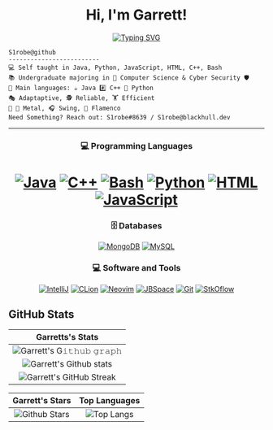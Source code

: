 <!--
**S1robe/S1robe** is a ✨ _special_ ✨ repository because its `README.md` (this file) appears on your GitHub profile.

-->
  
  <h1 align="center">
   Hi, I'm Garrett!
  </h1>
<!-- Typing SVG by DenverCoder1 - https://github.com/DenverCoder1/readme-typing-svg -->
<p align="center">
   <a href="https://git.io/typing-svg"><img src="https://readme-typing-svg.demolab.com?font=White+Rabbit&weight=1&duration=1600&pause=3000&color=3822F7&background=F2FFCE00&center=true&vCenter=true&width=380&lines=It+is+not+about+force;It+is+about+Will" alt="Typing SVG" /></a> 
</p>

```
S1robe@github
-------------------------
💻 Self taught in Java, Python, JavaScript, HTML, C++, Bash
📚 Undergraduate majoring in 💾 Computer Science & Cyber Security 🛡️
🌟 Main languages: ☕ Java #️⃣ C++ 🐍 Python
🎭 Adaptaptive, 🕵 Reliable, 🏋 Efficient
🎵 🎸 Metal, 🎧 Swing, 🎼 Flamenco
Need Something? Reach out: S1robe#8639 / S1robe@blackhull.dev
```
<hr>

<h3 align="center">
💻 Programming Languages
</h3>

<h1 align="center">
    <a href=""><img alt="Java" src="https://img.shields.io/badge/Java;-%A100FF.svg?logo=coffeescript&logoColor=black&labelColor=orange&color=black&style=plastic"></a>
    <a href=""><img alt="C++" src="https://img.shields.io/badge/C++;-%23E34F26.svg?logo=Cplusplus&logoColor=black&labelColor=darkviolet&color=black&style=plastic"></a>
    <a href=""><img alt="Bash" src="https://img.shields.io/badge//bin/zsh-%23E34F26.svg?logo=gnubash&logoColor=black&labelColor=00f203&color=black&style=plastic"></a>
    <a href=""><img alt="Python" src="https://img.shields.io/badge/Python:-%23E34F26.svg?logo=python&logoColor=black&color=black&style=plastic&labelColor=1c66cb"></a>
    <a href=""><img alt="HTML" src="https://img.shields.io/badge/%3CHTML/%3E-%23E34F26.svg?logo=html5&logoColor=black&labelColor=b51212&color=black&style=plastic"></a>
    <a href=""><img alt="JavaScript" src="https://img.shields.io/badge/Java<Script>-%23E34F26.svg?logo=javascript&labelColor=yellow&logoColor=black&color=black&style=plastic"></a>
    
 
<h3 align="center">
 🗄️ Databases
</h3>

<p align="center">
    <a href="#"><img alt="MongoDB" src="https://img.shields.io/badge/MongoDB%20-%23430098.svg?logo=mongodb&logoColor=white"></a>
    <a href="#"><img alt="MySQL" src="https://img.shields.io/badge/MySQL-00000F?style=for-the-badge&logo=mysql&logoColor=white"></a>
</p>

<h3 align="center">
 💻 Software and Tools
</h3>

<p align="center">
    <a href="#"><img alt="IntelliJ" src="https://img.shields.io/badge/IntelliJ%20-%23FF0000.svg?logo=intellijidea&logoColor=orange&color=black&style=plastic"></a>
    <a href="#"><img alt="CLion" src="https://img.shields.io/badge/CLion%20-%23FF0000.svg?logo=clion&logoColor=darkviolet&color=black&style=plastic"></a>
    <a href="#"><img alt="Neovim" src="https://img.shields.io/badge/Neovim%20-%23FF0000.svg?logo=neovim&color=black&style=plastic"></a>
    <a href=""><img alt="JBSpace" src="https://img.shields.io/badge/Jetbrains Space%20-%23F05033.svg?logo=jetbrains&logoColor=007f68&color=black&style=plastic"></a>
    <a href=""><img alt="Git" src="https://img.shields.io/badge/Git%20-%23F05033.svg?logo=git&logoColor=white&logoColor=black&color=black&style=plastic"></a>
    <a href=""><img alt="StkOflow" src="https://img.shields.io/badge/StackOverflow%20-%23F05033.svg?logo=stackoverflow&logoColor=white&labelColor=&logoColor=orange&color=black&style=plastic"></a>
</p>

## GitHub Stats


|                                                                   Garretts's Stats                                                                     |
|:------------------------------------------------------------------------------------------------------------------------------------------------------:|
| ![Garrett's G𝚒𝚝𝚑𝚞𝚋 𝚐𝚛𝚊𝚙𝚑](https://activity-graph.herokuapp.com/graph?username=S1robe&theme=react-dark&hide_border=true&area=true) |
| ![Garrett's Github stats](https://mygithub-readme-stats-gilt.vercel.app/api?username=S1robe&show_icons=true&theme=algolia)              | 
| ![Garrett's GitHub Streak](https://github-readme-streak-stats.herokuapp.com/?user=S1robe&theme=algolia)                    | 
    

|                                                                                                      Garrett's Stars                                                                                                       |                                                           Top Languages                                                           |      
|:-------------------------------------------------------------------------------------------------------------------------------------------------------------------------------------------------------------------------:|:---------------------------------------------------------------------------------------------------------------------------------:|
| ![Github Stars](https://mygithub-readme-stats-gilt.vercel.app/api?username=S1robe&show_icons=true&locale=en&count_private=true&hide_rank=true&custom_title=My%20GitHub%20Stats&disable_animations=true&theme=algolia) | ![Top Langs](https://mygithub-readme-stats-gilt.vercel.app/api/top-langs/?username=S1robe&langs_count=8&theme=algolia&layout=compact) |
